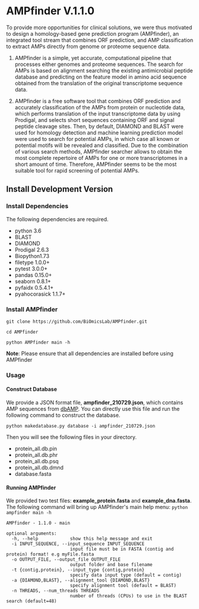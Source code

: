 # AMPfinder V.1.1.0
To provide more opportunities for clinical solutions, we were thus motivated to design a homology-based gene prediction program (AMPfinder), an integrated tool stream that combines ORF prediction, and AMP classification to extract AMPs directly from genome or proteome sequence data.

1. AMPfinder is a simple, yet accurate, computational pipeline that processes either genomes and proteome sequences. The search for AMPs is based on alignment searching the existing antimicrobial peptide database and predicting on the feature model in amino acid sequence obtained from the translation of the original transcriptome sequence data. 

2. AMPfinder is a free software tool that combines ORF prediction and accurately classification of the AMPs from protein or nucleotide data, which performs translation of the input transcriptome data by using Prodigal, and selects short sequences containing ORF and signal peptide cleavage sites. Then, by default, DIAMOND and BLAST were used for homology detection and machine learning prediction model were used to search for potential AMPs, in which case all known or potential motifs will be revealed and classified. Due to the combination of various search methods, AMPfinder searcher allows to obtain the most complete repertoire of AMPs for one or more transcriptomes in a short amount of time. Therefore, AMPfinder seems to be the most suitable tool for rapid screening of potential AMPs.


## Install Development Version
### Install Dependencies
The following dependencies are required.
- python 3.6
- BLAST
- DIAMOND
- Prodigal 2.6.3
- Biopython1.73
- filetype 1.0.0+
- pytest 3.0.0+
- pandas 0.15.0+
- seaborn 0.8.1+
- pyfaidx 0.5.4.1+
- pyahocorasick 1.1.7+

### Install AMPfinder

`git clone https://github.com/BiOmicsLab/AMPfinder.git`

`cd AMPfinder`

`python AMPfinder main -h`

**Note**: Please ensure that all dependencies are installed before using AMPfinder

### Usage
#### Construct Database
We provide a JSON format file, **ampfinder_210729.json**, which contains AMP sequences from [dbAMP](https://awi.cuhk.edu.cn/~dbAMP/ "dbAMP"). You can directly use this file and run the following command to construct the database.

`python makedatabase.py database -i ampfinder_210729.json`

Then you will see the following files in your directory.
- protein_all.db.pin
- protein_all.db.phr
- protein_all.db.psq
- protein_all.db.dmnd
- database.fasta

#### Running AMPfinder

We provided two test files: **example_protein.fasta** and **example_dna.fasta**. 
The following command will bring up AMPfinder's main help menu:
`python ampfinder main -h`

    AMPfinder - 1.1.0 - main
    
    optional arguments:
      -h, --help            show this help message and exit
      -i INPUT_SEQUENCE, --input_sequence INPUT_SEQUENCE
                            input file must be in FASTA (contig and protein) format! e.g myFile.fasta
      -o OUTPUT_FILE, --output_file OUTPUT_FILE
                            output folder and base filename
      -t {contig,protein}, --input_type {contig,protein}
                            specify data input type (default = contig)
      -a {DIAMOND,BLAST}, --alignment_tool {DIAMOND,BLAST}
                            specify alignment tool (default = BLAST)
      -n THREADS, --num_threads THREADS
                            number of threads (CPUs) to use in the BLAST search (default=48)
